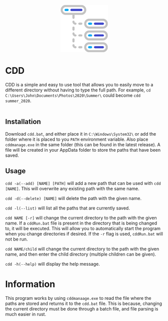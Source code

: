 <p align="center">
    <img src="./icon.png" height=150/>
</p>
<h1> CDD </h1>

CDD is a simple and easy to use tool that allows you to easily move to a different directory without having to type the full path. For example, `cd C:\Users\John\Documents\Photos\2020\Summer\` could become `cdd summer_2020`.
<br>
<br>

## Installation

Download `cdd.bat`, and either place it in `C:\Windows\System32\` or add the folder where it is placed to you `PATH` environment variable. Also place `cddmanage.exe` in the same folder (this can be found in the latest release). A file will be created in your AppData folder to store the paths that have been saved.

## Usage
`cdd -a(--add) [NAME] [PATH]` will add a new path that can be used with `cdd [NAME]`. This will overwrite any existing path with the same name.

`cdd -d(--delete) [NAME]` will delete the path with the given name.

`cdd -l(--list)` will list all the paths that are currently saved.

`cdd NAME [-r]` will change the current directory to the path with the given name. If a `cddRun.bat` file is present in the directory that is being changed to, it will be executed. This will allow you to automatically start the program when you change directories if desired. If the `-r` flag is used, `cddRun.bat` will not be run.

`cdd NAME/child` will change the current directory to the path with the given name, and then enter the child directory (multiple children can be given).

`cdd -h(--help)` will display the help message.


# Information
This program works by using `cddmanaage.exe` to read the file where the paths are stored and returns it to the `cdd.bat` file. This is because, changing the current directory must be done through a batch file, and file parsing is much easier in rust.
